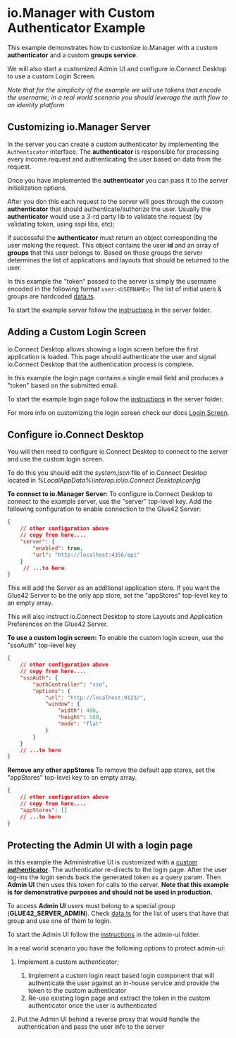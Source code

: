 # io.Manager with Custom Authenticator Example

This example demonstrates how to customize io.Manager with a custom **authenticator** and a custom **groups service**.

We will also start a customized Admin UI and configure io.Connect Desktop to use a custom Login Screen.

*Note that for the simplicity of the example we will use tokens that encode the username; in a real world scenario you should leverage the auth flow to an identity platform*

## Customizing io.Manager Server

In the server you can create a custom authenticator by implementing the `Authenticator` interface. The **authenticator** is responsible for processing every income request and authenticating the user based on data from the request. 

Once you have implemented the **authenticator** you can pass it to the server initialization options.

After you don this each request to the server will goes through the custom **authenticator** that should authenticate/authorize the user. Usually the **authenticator** would use a 3-rd party lib to validate the request (by validating token, using sspi libs, etc); 

If successful the **authenticator** must return an object corresponding the user making the request. This object contains the user **id** and an array of **groups** that this user belongs to. Based on those groups the server determines the list of applications and layouts that should be returned to the user.

In this example the "token" passed to the server is simply the username encoded in the following format `user:<USERNAME>`; The list of initial users & groups are hardcoded [data.ts](./server/src/data.ts).

To start the example server follow the [instructions](./server/README.md) in the server folder.

## Adding a Custom Login Screen

io.Connect Desktop allows showing a login screen before the first application is loaded. This page should authenticate the user and signal io.Connect Desktop that the authentication process is complete. 

In this example the login page contains a single email field and produces a "token" based on the submitted email.

To start the example login page follow the [instructions](./login/README.md) in the server folder.

For more info on customizing the login screen check our docs [Login Screen](https://docs.interop.io/desktop/getting-started/how-to/rebrand-io-connect/functionality/index.html#login_screen).

## Configure io.Connect Desktop

You will then need to configure io.Connect Desktop to connect to the server and use the custom login screen.

To do this you should edit the *system.json* file of io.Connect Desktop located in *%LocalAppData%\interop.io\io.Connect Desktop\config*

**To connect to io.Manager Server:**
To configure io.Connect Desktop to connect to the example server, use the "server" top-level key. Add the following configuration to enable connection to the Glue42 Server:

```json
{
    // other configuration above
    // copy from here....
    "server": {
        "enabled": true,
        "url": "http://localhost:4356/api"
    }
     // ...to here
}
```

This will add the Server as an additional application store. If you want the Glue42 Server to be the only app store, set the "appStores" top-level key to an empty array.

This will also instruct io.Connect Desktop to store Layouts and Application Preferences on the Glue42 Server.

**To use a custom login screen:**
To enable the custom login screen, use the "ssoAuth" top-level key

```json
{
    // other configuration above
    // copy from here....
    "ssoAuth": {
        "authController": "sso",
        "options": {
            "url": "http://localhost:9123/",
            "window": {
                "width": 400,
                "height": 550,
                "mode": "flat"
            }
        }
    }
    // ...to here
}
```

**Remove any other appStores**
To remove the default app stores, set the "appStores" top-level key to an empty array.

```json
{
    // other configuration above
    // copy from here....
    "appStores": []
    // ...to here
}
```

## Protecting the Admin UI with a login page

In this example the Administrative UI is customized with a [custom **authenticator**](./admin-ui/src/auth.ts). The authenticator re-directs to the login page. After the user log-ins the login sends back the generated token as a query param. Then **Admin UI** then uses this token for calls to the server.
**Note that this example is for demonstrative purposes and should not be used in production.**

To access **Admin UI** users must belong to a special group (**GLUE42_SERVER_ADMIN**). Check [data.ts](./server/src/data.ts) for the list of users that have that group and use one of them to login.

To start the Admin UI follow the [instructions](./admin-ui/README.md) in the admin-ui folder.

In a real world scenario you have the following options to protect admin-ui:

1. Implement a custom authenticator;
   1. Implement a custom login react based login component that will authenticate the user against an in-house service and provide the token to the custom authenticator
   2. Re-use existing login page and extract the token in the custom authenticator once the user is authenticated
   
2. Put the Admin UI behind a reverse proxy that would handle the authentication and pass the user info to the server


